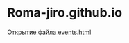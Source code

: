 # Roma-jiro.github.io
[Открытие файла events.html](https://Roma-jiro.github.io/Roma-jiro.github.io/events.html)
